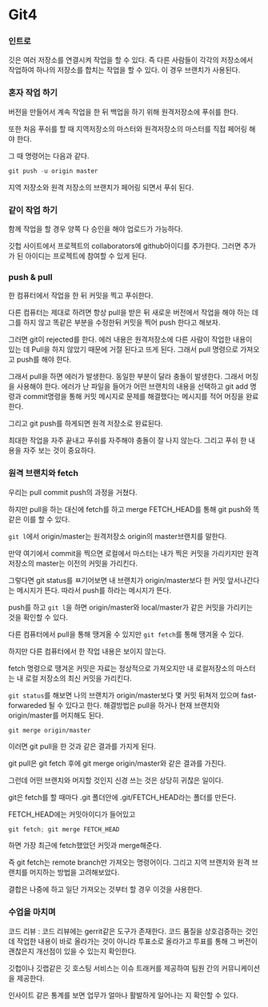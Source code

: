 # Git4



### 인트로

깃은 여러 저장소를 연결시켜 작업을 할 수 있다. 즉 다른 사람들이 각각의 저장소에서 작업하여 하나의 저장소를 합치는 작업을 할 수 있다. 이 경우 브랜치가 사용된다. 





### 혼자 작업 하기

버전을 만들어서 계속 작업을 한 뒤 백업을 하기 위해 원격저장소에 푸쉬를 한다.

또한 처음 푸쉬를 할 때 지역저장소의 마스터와 원격저장소의 마스터를 직접 페어링 해야 한다.

그 때 명령어는 다음과 같다. 

```powershell
git push -u origin master
```

지역 저장소와 원격 저장소의 브랜치가 페어링 되면서 푸쉬 된다.





### 같이 작업 하기

함께 작업을 할 경우 양쪽 다 승인을 해야 업로드가 가능하다.

깃헙 사이트에서 프로젝트의 collaborators에 github아이디를 추가한다. 그러면 추가가 된 아이디는 프로젝트에 참여할 수 있게 된다.





### push & pull

한 컴퓨터에서 작업을 한 뒤 커밋을 찍고 푸쉬한다.

다른 컴퓨터는 제대로 하려면 항상 pull을 받은 뒤 새로운 버전에서 작업을 해야 하는 데 그를 하지 않고 똑같은 부분을 수정한뒤 커밋을 찍어 push 한다고 해보자.

그러면 git이 rejected를 한다. 에러 내용은 원격저장소에 다른 사람이 작업한 내용이 있는 데 Pull을 하지 않았기 때문에 거절 된다고 뜨게 된다. 그래서 pull 명령으로 가져오고 push를 해야 한다.

그래서 pull을 하면 에러가 발생한다. 동일한 부분이 달라 충돌이 발생한다. 그래서 머징을 사용해야 한다. 에러가 난 파일을 들어가 어떤 브랜치의 내용을 선택하고 git add 명령과 commit명령을 통해 커밋 메시지로 문제를 해결했다는 메시지를 적어 머징을 완료한다. 

그리고 git push를 하게되면 원격 저장소로 완료된다.

최대한 작업을 자주 끝내고 푸쉬를 자주해야 충돌이 잘 나지 않는다. 그리고 푸쉬 한 내용을 자주 보는 것이 중요하다.





### 원격 브랜치와 fetch

우리는 pull commit push의 과정을 거쳤다.

하지만 pull을 하는 대신에 fetch를 하고 merge FETCH_HEAD를 통해 git push와 똑같은 이를 할 수 있다.

`git l`에서 origin/master는 원격저장소 origin의 master브랜치를 말한다.

만약 여기에서 commit을 찍으면 로컬에서 마스터는 내가 찍은 커밋을 가리키지만 원격저장소의 master는 이전의 커밋을 가리킨다. 

그렇다면 git status를 ㅉ기어보면 내 브랜치가 origin/master보다 한 커밋 앞서나간다는 메시지가 뜬다. 따라서 push를 하라는 메시지가 뜬다.

push를 하고 `git l`을 하면 origin/master와 local/master가 같은 커밋을 가리키는 것을 확인할 수 있다.



다른 컴퓨터에서 pull을 통해 땡겨올 수 있지만 `git fetch`를 통해 땡겨올 수 있다.

하지만 다른 컴퓨터에서 한 작업 내용은 보이지 않는다. 

fetch 명령으로 땡겨온 커밋은 자료는 정상적으로 가져오지만 내 로컬저장소의 마스터는 내 로컬 저장소의 최신 커밋을 가리킨다.

`git status`를 해보면 나의 브랜치가 origin/master보다 몇 커밋 뒤쳐저 있으며 fast-forwareded 될 수 있다고 한다. 해결방법은 pull을 하거나 현재 브랜치와 origin/master를 머지해도 된다.

```
git merge origin/master
```

이러면 git pull을 한 것과 같은 결과를 가지게 된다.



git pull은 git fetch 후에 git merge origin/master와 같은 결과를 가진다.

그런데 어떤 브랜치와 머지할 것인지 신경 쓰는 것은 상당히 귀찮은 일이다. 

git은 fetch를 할 때마다 .git 폴더안에 .git/FETCH_HEAD라는 폴더를 만든다.

FETCH_HEAD에는 커밋아이디가 들어있고 

```powershell
git fetch; git merge FETCH_HEAD
```

하면 가장 최근에 fetch했었던 커밋과 merge해준다.

즉 git fetch는 remote branch만 가져오는 명령어이다. 그리고 지역 브랜치와 원격 브랜치를 머지하는 방법을 고려해보았다.

결합은 나중에 하고 일단 가져오는 것부터 할 경우 이것을 사용한다.





### 수업을 마치며

코드 리뷰 : 코드 리뷰에는 gerrit같은 도구가 존재한다. 코드 품질을 상호검증하는 것인데 작업한 내용이 바로 올라가는 것이 아니라 투표소로 올라가고 투표를 통해 그 버전이 괜찮은지 개선점이 있을 수 있는지 확인한다.

깃헙이나 깃랩같은 깃 호스팅 서비스는 이슈 트래커를 제공하여 팀원 간의 커뮤니케이션을 제공한다.

인사이트 같은 통계를 보면 업무가 얼마나 활발하게 일어나는 지 확인할 수 있다. 

